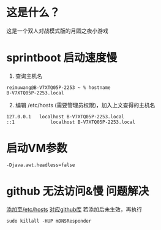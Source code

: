 # 这是什么？
这是一个双人对战模式版的月圆之夜小游戏

# sprintboot 启动速度慢
1. 查询主机名
```shell
reimuwang@B-V7XTQ05P-2253 ~ % hostname
B-V7XTQ05P-2253.local
```
2. 编辑 /etc/hosts (需要管理员权限)，加入上文查得的主机名
```
127.0.0.1	localhost B-V7XTQ05P-2253.local
::1             localhost B-V7XTQ05P-2253.local
```

# 启动VM参数
```
-Djava.awt.headless=false
```

# github 无法访问&慢 问题解决
[添加至/etc/hosts](https://raw.fastgit.org/521xueweihan/GitHub520/main/hosts)
[对应github库](https://github.com/521xueweihan/GitHub520)
若添加后未生效，再执行
```shell
sudo killall -HUP mDNSResponder
```
